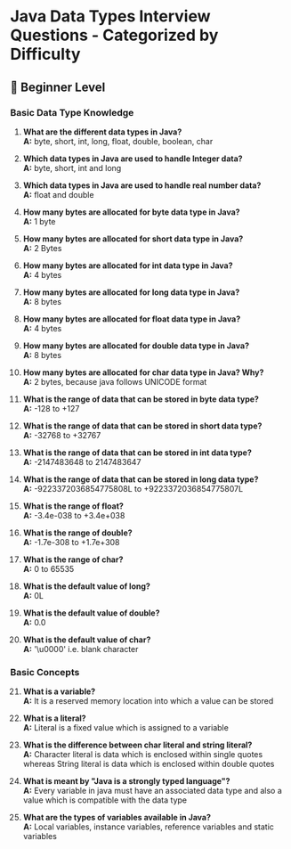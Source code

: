 # Java Data Types Interview Questions - Categorized by Difficulty

## 🔰 Beginner Level

### Basic Data Type Knowledge
1. **What are the different data types in Java?**  
   **A:** byte, short, int, long, float, double, boolean, char

2. **Which data types in Java are used to handle Integer data?**  
   **A:** byte, short, int and long

3. **Which data types in Java are used to handle real number data?**  
   **A:** float and double

4. **How many bytes are allocated for byte data type in Java?**  
   **A:** 1 byte

5. **How many bytes are allocated for short data type in Java?**  
   **A:** 2 Bytes

6. **How many bytes are allocated for int data type in Java?**  
   **A:** 4 bytes

7. **How many bytes are allocated for long data type in Java?**  
   **A:** 8 bytes

8. **How many bytes are allocated for float data type in Java?**  
   **A:** 4 bytes

9. **How many bytes are allocated for double data type in Java?**  
   **A:** 8 bytes

10. **How many bytes are allocated for char data type in Java? Why?**  
    **A:** 2 bytes, because java follows UNICODE format

11. **What is the range of data that can be stored in byte data type?**  
    **A:** -128 to +127

12. **What is the range of data that can be stored in short data type?**  
    **A:** -32768 to +32767

13. **What is the range of data that can be stored in int data type?**  
    **A:** -2147483648 to 2147483647

14. **What is the range of data that can be stored in long data type?**  
    **A:** -9223372036854775808L to +9223372036854775807L

15. **What is the range of float?**  
    **A:** -3.4e-038 to +3.4e+038

16. **What is the range of double?**  
    **A:** -1.7e-308 to +1.7e+308

17. **What is the range of char?**  
    **A:** 0 to 65535

18. **What is the default value of long?**  
    **A:** 0L

19. **What is the default value of double?**  
    **A:** 0.0

20. **What is the default value of char?**  
    **A:** '\u0000' i.e. blank character

### Basic Concepts
21. **What is a variable?**  
    **A:** It is a reserved memory location into which a value can be stored

22. **What is a literal?**  
    **A:** Literal is a fixed value which is assigned to a variable

23. **What is the difference between char literal and string literal?**  
    **A:** Character literal is data which is enclosed within single quotes whereas String literal is data which is enclosed within double quotes

24. **What is meant by "Java is a strongly typed language"?**  
    **A:** Every variable in java must have an associated data type and also a value which is compatible with the data type

25. **What are the types of variables available in Java?**  
    **A:** Local variables, instance variables, reference variables and static variables

